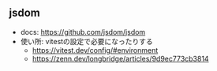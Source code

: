## jsdom
- docs: https://github.com/jsdom/jsdom
- 使い所: vitestの設定で必要になったりする
  - https://vitest.dev/config/#environment
  - https://zenn.dev/longbridge/articles/9d9ec773cb3814
